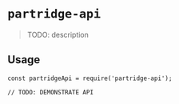# `partridge-api`

> TODO: description

## Usage

```
const partridgeApi = require('partridge-api');

// TODO: DEMONSTRATE API
```
